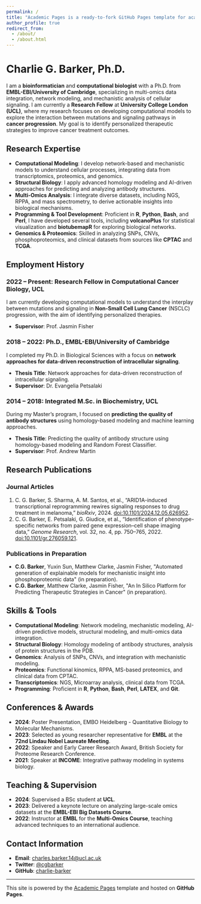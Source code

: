 ```yaml
---
permalink: /
title: "Academic Pages is a ready-to-fork GitHub Pages template for academic personal websites"
author_profile: true
redirect_from: 
  - /about/
  - /about.html
---
```


# Charlie G. Barker, Ph.D.

I am a **bioinformatician** and **computational biologist** with a Ph.D. from **EMBL-EBI/University of Cambridge**, specializing in multi-omics data integration, network modeling, and mechanistic analysis of cellular signaling. I am currently a **Research Fellow** at **University College London (UCL)**, where my research focuses on developing computational models to explore the interaction between mutations and signaling pathways in **cancer progression**. My goal is to identify personalized therapeutic strategies to improve cancer treatment outcomes.

## Research Expertise

- **Computational Modeling**: I develop network-based and mechanistic models to understand cellular processes, integrating data from transcriptomics, proteomics, and genomics.
- **Structural Biology**: I apply advanced homology modeling and AI-driven approaches for predicting and analyzing antibody structures.
- **Multi-Omics Analysis**: I integrate diverse datasets, including NGS, RPPA, and mass spectrometry, to derive actionable insights into biological mechanisms.
- **Programming & Tool Development**: Proficient in **R**, **Python**, **Bash**, and **Perl**, I have developed several tools, including **volcanoPlus** for statistical visualization and **biotubemapR** for exploring biological networks.
- **Genomics & Proteomics**: Skilled in analyzing SNPs, CNVs, phosphoproteomics, and clinical datasets from sources like **CPTAC** and **TCGA**.

## Employment History

### 2022 – Present: Research Fellow in Computational Cancer Biology, **UCL**
I am currently developing computational models to understand the interplay between mutations and signaling in **Non-Small Cell Lung Cancer** (NSCLC) progression, with the aim of identifying personalized therapies.
- **Supervisor**: Prof. Jasmin Fisher

### 2018 – 2022: Ph.D., **EMBL-EBI/University of Cambridge**
I completed my Ph.D. in Biological Sciences with a focus on **network approaches for data-driven reconstruction of intracellular signaling**.
- **Thesis Title**: Network approaches for data-driven reconstruction of intracellular signaling.
- **Supervisor**: Dr. Evangelia Petsalaki

### 2014 – 2018: Integrated M.Sc. in **Biochemistry**, **UCL**
During my Master’s program, I focused on **predicting the quality of antibody structures** using homology-based modeling and machine learning approaches.
- **Thesis Title**: Predicting the quality of antibody structure using homology-based modeling and Random Forest Classifier.
- **Supervisor**: Prof. Andrew Martin

## Research Publications

### Journal Articles
1. C. G. Barker, S. Sharma, A. M. Santos, et al., “ARID1A-induced transcriptional reprogramming rewires signaling responses to drug treatment in melanoma,” *bioRxiv*, 2024. [doi:10.1101/2024.12.05.626952](https://doi.org/10.1101/2024.12.05.626952).
2. C. G. Barker, E. Petsalaki, G. Giudice, et al., “Identification of phenotype-specific networks from paired gene expression–cell shape imaging data,” *Genome Research*, vol. 32, no. 4, pp. 750–765, 2022. [doi:10.1101/gr.276059.121](https://doi.org/10.1101/gr.276059.121).

### Publications in Preparation
- **C.G. Barker**, Yuxin Sun, Matthew Clarke, Jasmin Fisher, "Automated generation of explainable models for mechanistic insight into phosphoproteomic data" (in preparation).
- **C.G. Barker**, Matthew Clarke, Jasmin Fisher, "An In Silico Platform for Predicting Therapeutic Strategies in Cancer" (in preparation).

## Skills & Tools

- **Computational Modeling**: Network modeling, mechanistic modeling, AI-driven predictive models, structural modeling, and multi-omics data integration.
- **Structural Biology**: Homology modeling of antibody structures, analysis of protein structures in the PDB.
- **Genomics**: Analysis of SNPs, CNVs, and integration with mechanistic modeling.
- **Proteomics**: Functional kinomics, RPPA, MS-based proteomics, and clinical data from CPTAC.
- **Transcriptomics**: NGS, Microarray analysis, clinical data from TCGA.
- **Programming**: Proficient in **R**, **Python**, **Bash**, **Perl**, **LATEX**, and **Git**.

## Conferences & Awards
- **2024**: Poster Presentation, EMBO Heidelberg - Quantitative Biology to Molecular Mechanisms.
- **2023**: Selected as young researcher representative for **EMBL** at the **72nd Lindau Nobel Laureate Meeting**.
- **2022**: Speaker and Early Career Research Award, British Society for Proteome Research Conference.
- **2021**: Speaker at **INCOME**: Integrative pathway modeling in systems biology.

## Teaching & Supervision
- **2024**: Supervised a BSc student at **UCL**.
- **2023**: Delivered a keynote lecture on analyzing large-scale omics datasets at the **EMBL-EBI Big Datasets Course**.
- **2022**: Instructor at **EMBL** for the **Multi-Omics Course**, teaching advanced techniques to an international audience.

## Contact Information

- **Email**: [charles.barker.14@ucl.ac.uk](mailto:charles.barker.14@ucl.ac.uk)
- **Twitter**: [@cgbarker](https://twitter.com/cgbarker)
- **GitHub**: [charlie-barker](https://github.com/charlie-barker)

---

This site is powered by the [Academic Pages](https://github.com/academicpages/academicpages.github.io) template and hosted on **GitHub Pages**.

